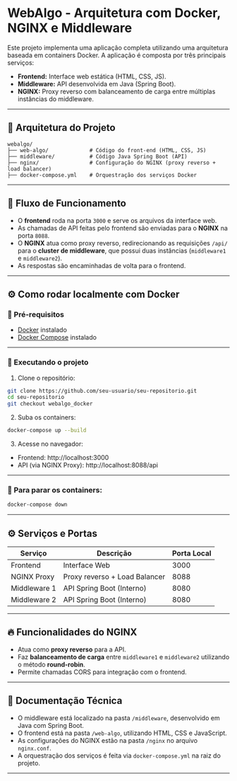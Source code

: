 
# WebAlgo - Arquitetura com Docker, NGINX e Middleware

Este projeto implementa uma aplicação completa utilizando uma arquitetura baseada em containers Docker. A aplicação é composta por três principais serviços:

- **Frontend:** Interface web estática (HTML, CSS, JS).
- **Middleware:** API desenvolvida em Java (Spring Boot).
- **NGINX:** Proxy reverso com balanceamento de carga entre múltiplas instâncias do middleware.

---

## 🚀 Arquitetura do Projeto

```
webalgo/
├── web-algo/             # Código do front-end (HTML, CSS, JS)
├── middleware/           # Código Java Spring Boot (API)
├── nginx/                # Configuração do NGINX (proxy reverso + load balancer)
├── docker-compose.yml    # Orquestração dos serviços Docker
```

---

## 🔗 Fluxo de Funcionamento

- O **frontend** roda na porta `3000` e serve os arquivos da interface web.
- As chamadas de API feitas pelo frontend são enviadas para o **NGINX** na porta `8088`.
- O **NGINX** atua como proxy reverso, redirecionando as requisições `/api/` para o **cluster de middleware**, que possui duas instâncias (`middleware1` e `middleware2`).
- As respostas são encaminhadas de volta para o frontend.

---

## ⚙️ Como rodar localmente com Docker

### 🐳 Pré-requisitos

- [Docker](https://www.docker.com/) instalado
- [Docker Compose](https://docs.docker.com/compose/) instalado

---

### 🚀 Executando o projeto

1. Clone o repositório:

```bash
git clone https://github.com/seu-usuario/seu-repositorio.git
cd seu-repositorio
git checkout webalgo_docker
```

2. Suba os containers:

```bash
docker-compose up --build
```

3. Acesse no navegador:

- Frontend: http://localhost:3000
- API (via NGINX Proxy): http://localhost:8088/api

---

### 🛑 Para parar os containers:

```bash
docker-compose down
```

---

## ⚙️ Serviços e Portas

| Serviço     | Descrição                       | Porta Local |
|--------------|---------------------------------|-------------|
| Frontend     | Interface Web                   | 3000        |
| NGINX Proxy  | Proxy reverso + Load Balancer   | 8088        |
| Middleware 1 | API Spring Boot (Interno)       | 8080        |
| Middleware 2 | API Spring Boot (Interno)       | 8080        |

---

## 🔥 Funcionalidades do NGINX

- Atua como **proxy reverso** para a API.
- Faz **balanceamento de carga** entre `middleware1` e `middleware2` utilizando o método **round-robin**.
- Permite chamadas CORS para integração com o frontend.

---

## 📄 Documentação Técnica

- O middleware está localizado na pasta `/middleware`, desenvolvido em Java com Spring Boot.
- O frontend está na pasta `/web-algo`, utilizando HTML, CSS e JavaScript.
- As configurações do NGINX estão na pasta `/nginx` no arquivo `nginx.conf`.
- A orquestração dos serviços é feita via `docker-compose.yml` na raiz do projeto.

---

